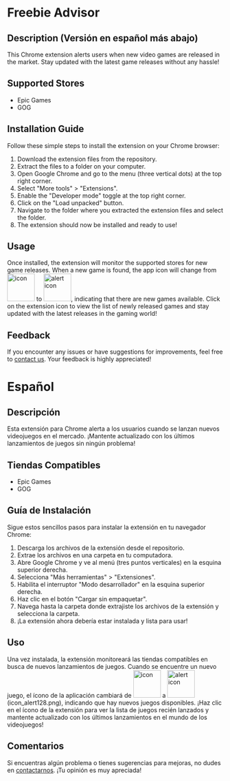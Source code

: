 # Freebie Advisor

## Description (Versión en español más abajo)
This Chrome extension alerts users when new video games are released in the market. Stay updated with the latest game releases without any hassle!

## Supported Stores
- Epic Games
- GOG

## Installation Guide
Follow these simple steps to install the extension on your Chrome browser:

1. Download the extension files from the repository.
2. Extract the files to a folder on your computer.
3. Open Google Chrome and go to the menu (three vertical dots) at the top right corner.
4. Select "More tools" > "Extensions".
5. Enable the "Developer mode" toggle at the top right corner.
6. Click on the "Load unpacked" button.
7. Navigate to the folder where you extracted the extension files and select the folder.
8. The extension should now be installed and ready to use!

## Usage
Once installed, the extension will monitor the supported stores for new game releases. When a new game is found, the app icon will change from <img src="icon128.png" alt="icon" width="64" height="64"> to <img src="icon_alert128.png" alt="alert icon" width="64" height="64">, indicating that there are new games available. Click on the extension icon to view the list of newly released games and stay updated with the latest releases in the gaming world!

## Feedback
If you encounter any issues or have suggestions for improvements, feel free to [contact us](mailto:mattcoder.contact@gmail.com). Your feedback is highly appreciated!



# Español

## Descripción
Esta extensión para Chrome alerta a los usuarios cuando se lanzan nuevos videojuegos en el mercado. ¡Mantente actualizado con los últimos lanzamientos de juegos sin ningún problema!

## Tiendas Compatibles
- Epic Games
- GOG

## Guía de Instalación
Sigue estos sencillos pasos para instalar la extensión en tu navegador Chrome:

1. Descarga los archivos de la extensión desde el repositorio.
2. Extrae los archivos en una carpeta en tu computadora.
3. Abre Google Chrome y ve al menú (tres puntos verticales) en la esquina superior derecha.
4. Selecciona "Más herramientas" > "Extensiones".
5. Habilita el interruptor "Modo desarrollador" en la esquina superior derecha.
6. Haz clic en el botón "Cargar sin empaquetar".
7. Navega hasta la carpeta donde extrajiste los archivos de la extensión y selecciona la carpeta.
8. ¡La extensión ahora debería estar instalada y lista para usar!

## Uso
Una vez instalada, la extensión monitoreará las tiendas compatibles en busca de nuevos lanzamientos de juegos. Cuando se encuentre un nuevo juego, el ícono de la aplicación cambiará de <img src="icon128.png" alt="icon" width="64" height="64"> a <img src="icon_alert128.png" alt="alert icon" width="64" height="64">(icon_alert128.png), indicando que hay nuevos juegos disponibles. ¡Haz clic en el ícono de la extensión para ver la lista de juegos recién lanzados y mantente actualizado con los últimos lanzamientos en el mundo de los videojuegos!

## Comentarios
Si encuentras algún problema o tienes sugerencias para mejoras, no dudes en [contactarnos](mailto:mattcoder.contact@gmail.com). ¡Tu opinión es muy apreciada!
